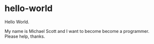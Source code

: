 # hello-world


Hello World.

My name is Michael Scott and I want to become become a programmer. Please help, thanks.

